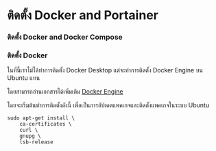 # ติดตั้ง Docker and Portainer  

### ติดตั้ง Docker and Docker Compose
### ติดตั้ง Docker  
ในที่นี้เราไม่ได้ทำการติดตั้ง Docker Desktop  แต่จะทำการติดตั้ง Docker Engine บน Ubuntu แทน  

โดยสามารถอ่านเอกสารได้เพิ่มเติม [ Docker Engine](https://docs.docker.com/engine/install/debian/)   

โดยจะเริ่มต้นทำการติดตั้งดังนี้  เพื่อเป็นการอัปเดตแพคเกจและติดตั้งแพคเกจในระบบ Ubuntu  

``` sudo apt-get update
sudo apt-get install \
    ca-certificates \
    curl \
    gnupg \
    lsb-release
```
